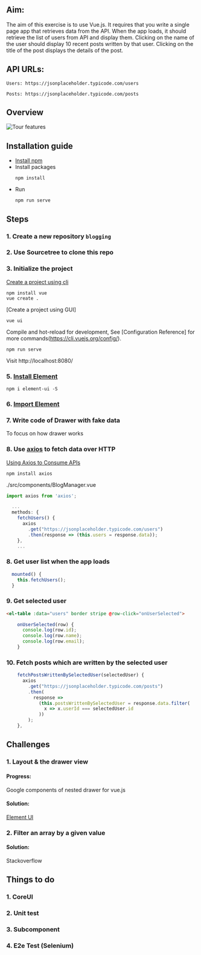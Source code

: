 ## Aim:

The aim of this exercise is to use Vue.js. It requires that you write a single page app that retrieves data from the API. When the app loads, it should retrieve the list of users from API and display them. Clicking on the name of the user should display 10 recent posts written by that user. Clicking on the title of the post displays the details of the post.

## API URLs:

    Users: https://jsonplaceholder.typicode.com/users

    Posts: https://jsonplaceholder.typicode.com/posts

## Overview

![Tour features](docs/overview.gif)

## Installation guide

* [Install npm](https://nodejs.org/en/)
* Install packages
    ```console
    npm install
    ```
* Run
    ```console
    npm run serve
    ```

## Steps

### 1. Create a new repository `blogging`
### 2. Use Sourcetree to clone this repo
### 3. Initialize the project

[Create a project using cli](https://cli.vuejs.org/guide/creating-a-project.html#vue-create)
```console
npm install vue
vue create .
```
[Create a project using GUI]
```console
vue ui
```

Compile and hot-reload for development, See [Configuration Reference] for more commands(https://cli.vuejs.org/config/).
```console
npm run serve
```

Visit http://localhost:8080/

### 5. [Install Element](https://element.eleme.io/#/en-US/component/installation#npm)

```console
npm i element-ui -S
```

### 6. [Import Element](https://element.eleme.io/#/en-US/component/quickstart#import-element)

### 7. Write code of Drawer with fake data

To focus on how drawer works

### 8. Use [axios](https://github.com/axios/axios) to fetch data over HTTP

[Using Axios to Consume APIs](https://vuejs.org/v2/cookbook/using-axios-to-consume-apis.html)

```console
npm install axios
```

./src/components/BlogManager.vue
```javascript
import axios from 'axios';

  ...
  methods: {
    fetchUsers() {
      axios
        .get("https://jsonplaceholder.typicode.com/users")
        .then(response => (this.users = response.data));
    },
    ...
````

### 8. Get user list when the app loads

```javascript
  mounted() {
    this.fetchUsers();
  }
```

### 9. Get selected user

```html
<el-table :data="users" border stripe @row-click="onUserSelected">
```

```javascript
    onUserSelected(row) {
      console.log(row.id);
      console.log(row.name);
      console.log(row.email);
    }
````

### 10. Fetch posts which are written by the selected user

```javascript
    fetchPostsWrittenBySelectedUser(selectedUser) {
      axios
        .get("https://jsonplaceholder.typicode.com/posts")
        .then(
          response =>
            (this.postsWrittenBySelectedUser = response.data.filter(
              x => x.userId === selectedUser.id
            ))
        );
    },
```

## Challenges

### 1. Layout & the drawer view

#### Progress:
Google components of nested drawer for vue.js

#### Solution:

[Element UI](https://element.eleme.io/#/en-US/component/drawer#nested-drawer)

### 2. Filter an array by a given value

#### Solution:
Stackoverflow

## Things to do

### 1. CoreUI
### 2. Unit test
### 3. Subcomponent
### 4. E2e Test (Selenium)
